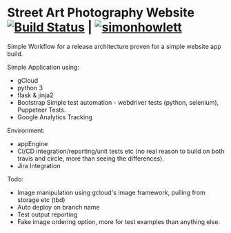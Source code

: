 # Street Art Photography Website [![Build Status](https://travis-ci.com/simonhowlett/app-engine-ci.svg?branch=master)](https://travis-ci.com/simonhowlett/app-engine-ci) |  [![simonhowlett](https://circleci.com/gh/simonhowlett/app-engine-ci.svg?style=svg)](https://app.circleci.com/pipelines/github/simonhowlett/app-engine-ci)


Simple Workflow for a release architecture proven for a simple website app build.

Simple Application using:
- gCloud
- python 3 
- flask & jinja2
- Bootstrap
 Simple test automation - webdriver tests (python, selenium), Puppeteer Tests.
 - Google Analytics Tracking

Environment:
- appEngine
- CI/CD integration/reporting/unit tests etc (no real reason to build on both travis and circle, more than seeing the differences).
- Jira Integration

Todo:
- Image manipulation using gcloud's image framework, pulling from storage etc (tbd)
- Auto deploy on branch name
- Test output reporting
- Fake image ordering option, more for test examples than anything else.


